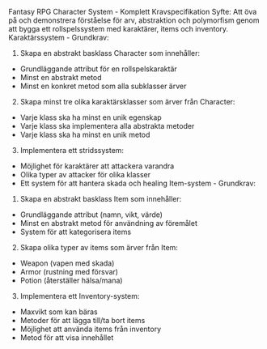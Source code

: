 Fantasy RPG Character System - Komplett Kravspecifikation
Syfte: Att öva på och demonstrera förståelse för arv, abstraktion och polymorfism genom att
bygga ett rollspelssystem med karaktärer, items och inventory.
Karaktärssystem - Grundkrav:
1. Skapa en abstrakt basklass Character som innehåller:
- Grundläggande attribut för en rollspelskaraktär
- Minst en abstrakt metod
- Minst en konkret metod som alla subklasser ärver
2. Skapa minst tre olika karaktärsklasser som ärver från Character:
- Varje klass ska ha minst en unik egenskap
- Varje klass ska implementera alla abstrakta metoder
- Varje klass ska ha minst en unik metod
3. Implementera ett stridssystem:
- Möjlighet för karaktärer att attackera varandra
- Olika typer av attacker för olika klasser
- Ett system för att hantera skada och healing
  Item-system - Grundkrav:
1. Skapa en abstrakt basklass Item som innehåller:
- Grundläggande attribut (namn, vikt, värde)
- Minst en abstrakt metod för användning av föremålet
- System för att kategorisera items
2. Skapa olika typer av items som ärver från Item:
- Weapon (vapen med skada)
- Armor (rustning med försvar)
- Potion (återställer hälsa/mana)
3. Implementera ett Inventory-system:
- Maxvikt som kan bäras
- Metoder för att lägga till/ta bort items
- Möjlighet att använda items från inventory
- Metod för att visa innehållet